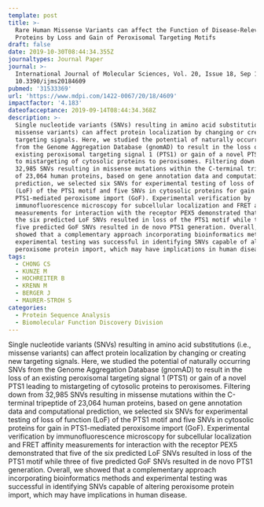 ```yaml
---
template: post
title: >-
  Rare Human Missense Variants can affect the Function of Disease-Relevant
  Proteins by Loss and Gain of Peroxisomal Targeting Motifs
draft: false
date: 2019-10-30T08:44:34.355Z
journaltypes: Journal Paper
journal: >-
  International Journal of Molecular Sciences, Vol. 20, Issue 18, Sep 17, doi:
  10.3390/ijms20184609
pubmed: '31533369'
url: 'https://www.mdpi.com/1422-0067/20/18/4609'
impactfactor: '4.183'
dateofacceptance: 2019-09-14T08:44:34.368Z
description: >-
  Single nucleotide variants (SNVs) resulting in amino acid substitutions (i.e.,
  missense variants) can affect protein localization by changing or creating new
  targeting signals. Here, we studied the potential of naturally occurring SNVs
  from the Genome Aggregation Database (gnomAD) to result in the loss of an
  existing peroxisomal targeting signal 1 (PTS1) or gain of a novel PTS1 leading
  to mistargeting of cytosolic proteins to peroxisomes. Filtering down from
  32,985 SNVs resulting in missense mutations within the C-terminal tripeptide
  of 23,064 human proteins, based on gene annotation data and computational
  prediction, we selected six SNVs for experimental testing of loss of function
  (LoF) of the PTS1 motif and five SNVs in cytosolic proteins for gain in
  PTS1-mediated peroxisome import (GoF). Experimental verification by
  immunofluorescence microscopy for subcellular localization and FRET affinity
  measurements for interaction with the receptor PEX5 demonstrated that five of
  the six predicted LoF SNVs resulted in loss of the PTS1 motif while three of
  five predicted GoF SNVs resulted in de novo PTS1 generation. Overall, we
  showed that a complementary approach incorporating bioinformatics methods and
  experimental testing was successful in identifying SNVs capable of altering
  peroxisome protein import, which may have implications in human disease.
tags:
  - CHONG CS
  - KUNZE M
  - HOCHREITER B
  - KRENN M
  - BERGER J
  - MAURER-STROH S
categories:
  - Protein Sequence Analysis
  - Biomolecular Function Discovery Division
---
```

Single nucleotide variants (SNVs) resulting in amino acid substitutions (i.e., missense variants) can affect protein localization by changing or creating new targeting signals. Here, we studied the potential of naturally occurring SNVs from the Genome Aggregation Database (gnomAD) to result in the loss of an existing peroxisomal targeting signal 1 (PTS1) or gain of a novel PTS1 leading to mistargeting of cytosolic proteins to peroxisomes. Filtering down from 32,985 SNVs resulting in missense mutations within the C-terminal tripeptide of 23,064 human proteins, based on gene annotation data and computational prediction, we selected six SNVs for experimental testing of loss of function (LoF) of the PTS1 motif and five SNVs in cytosolic proteins for gain in PTS1-mediated peroxisome import (GoF). Experimental verification by immunofluorescence microscopy for subcellular localization and FRET affinity measurements for interaction with the receptor PEX5 demonstrated that five of the six predicted LoF SNVs resulted in loss of the PTS1 motif while three of five predicted GoF SNVs resulted in de novo PTS1 generation. Overall, we showed that a complementary approach incorporating bioinformatics methods and experimental testing was successful in identifying SNVs capable of altering peroxisome protein import, which may have implications in human disease.
